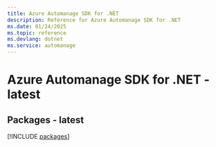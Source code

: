 ```yaml
---
title: Azure Automanage SDK for .NET
description: Reference for Azure Automanage SDK for .NET
ms.date: 01/24/2025
ms.topic: reference
ms.devlang: dotnet
ms.service: automanage
---
```

# Azure Automanage SDK for .NET - latest
## Packages - latest
[!INCLUDE [packages](automanage-index.md)]
